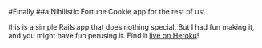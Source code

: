 #Finally
##a Nihilistic Fortune Cookie app for the rest of us!

this is a simple Rails app that does nothing special. But I had fun making it, and you might have fun perusing it. Find it [live on Heroku](http://nihilistic-fortune-cookies.herokuapp.com/)!
